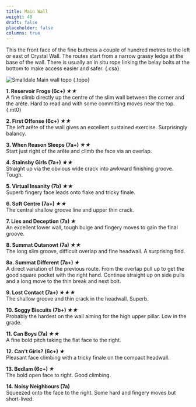 ```yaml
---
title: Main Wall
weight: 40
draft: false
placeholder: false
columns: true
---
```



This the front face of the fine buttress a couple of hundred metres to the left or east of Crystal Wall. The routes start from a narrow grassy ledge at the base of the wall. There is usually an in situ rope linking the belay bolts at the bottom to make access easier and safer.
{.csa}

![Smalldale Main wall topo](/img/peak/buxton/smalldale-main-wall-new.jpg)
{.topo}

**1. Reservoir Frogs (6c+) *★★***  
A fine climb directly up the centre of the slim wall between the corner and the arête. Hard to read and with some committing moves near the top.
{.mt0}

**2. First Offense (6c+) *★★***  
The left arête of the wall gives an excellent sustained exercise. Surprisingly balancy. 

**3. When Reason Sleeps (7a+) *★★***  
Start just right of the arête and climb the face via an overlap.

**4. Stainsby Girls (7a+) *★★***  
Straight up via the obvious wide crack into awkward finishing groove. Tough. 

**5. Virtual Insanity (7b) *★★***  
Superb fingery face leads onto flake and tricky finale. 

**6. Soft Centre (7a+) *★★***  
The central shallow groove line and upper thin crack. 

**7. Lies and Deception (7a) *★***  
An excellent lower wall, tough bulge and fingery moves to gain the final groove. 

**8. Summat Outanowt (7a) *★★***  
The long slim groove, difficult overlap and fine headwall. A surprising find. 

**8a. Summat Different (7a+) *&starf;***  
A direct variation of the previous route. From the overlap pull up to get the good square pocket with the right hand. Continue straight up on side pulls and a long move to the thin break and next bolt.

**9. Lost Contact (7a+) *★★★***  
The shallow groove and thin crack in the headwall. Superb. 

**10. Soggy Biscuits (7b+) *★★***  
Probably the hardest on the wall aiming for the high upper pillar. Low in the grade. 

**11. Can Boys (7a) *★★***  
A fine bold pitch taking the flat face to the right. 

**12. Can't Girls? (6c+) *★***  
Pleasant face climbing with a tricky finale on the compact headwall. 

**13. Bedlam (6c+) *★***  
The bold open face to right. Good climbing. 

**14. Noisy Neighbours (7a)**  
Squeezed onto the face to the right. Some hard and fingery moves but short-lived.
